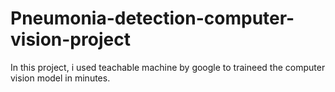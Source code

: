 # Pneumonia-detection-computer-vision-project
In this project, i used teachable machine by google to traineed the computer vision model in minutes.
